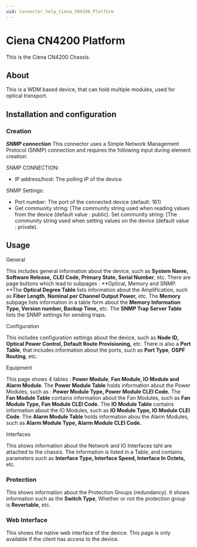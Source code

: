 ```yaml
---
uid: Connector_help_Ciena_CN4200_Platform
---
```


# Ciena CN4200 Platform

This is the Ciena CN4200 Chassis.

## About

This is a WDM based device, that can hold multiple modules, used for optical transport.

## Installation and configuration

### Creation

***SNMP connection***
This connector uses a Simple Network Management Protocol (SNMP) connection and requires the following input during element creation:

SNMP CONNECTION:

- IP address/host: The polling IP of the device

SNMP Settings:

- Port number: The port of the connected device (default: 161)
- Get community string: \[The community string used when reading values from the device
  (default value : public).
  Set community string: \[The community string used when setting values on the device
  (default value : private).

## Usage


General

This includes general information about the device, such as **System Name,** **Software Release,** **CLEI Code, Primary State, Serial Number**, etc.
There are page buttons which lead to subpages : **Optical, Memory and SNMP.
**The **Optical Degree Table** lists information about the Amplification, such as **Fiber Length**, **Nominal per Channel Output Power,** etc.
The **Memory** subpage lists information in a table form about the **Memory Information Type, Version number, Backup Time,** etc.
The **SNMP Trap Server Table** lists the SNMP settings for sending traps.

Configuration

This includes configuration settings about the device, such as **Node ID,** **Optical Power Control, Default Route Provisioning,** etc.
There is also a **Port Table**, that includes information about the ports, such as **Port Type**, **OSPF Routing**, etc.


Equipment

This page shows 4 tables : **Power Module**, **Fan Module, IO Module and Alarm Module**.
The **Power Module Table** holds information about the Power Modules, such as : **Power Module Type, Power Module CLEI Code.**
The **Fan Module Table** contains information about the Fan Modules, such as **Fan Module Type, Fan Module CLEI Code.**
The **IO Module Table** contains information about the IO Modules, such as **IO Module Type, IO Module CLEI Code**.
The **Alarm Module Table** holds information abou the Alarm Modules, such as **Alarm Module Type, Alarm Module CLEI Code.**

Interfaces

This shows information about the Network and IO Interfaces taht are attached to the chassis.
The information is listed in a Table, and contains parameters such as **Interface Type, Interface Speed, Interface In Octets,** etc.

### Protection

This shows information about the Protection Groups (redundancy).
It shows information such as the **Switch Type**, Whether or not the protection group is **Revertable**, etc.

### Web Interface

This shows the native web interface of the device.
This page is only available if the client has access to the device.
